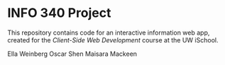 # INFO 340 Project

This repository contains code for an interactive information web app, created for the _Client-Side Web Development_ course at the UW iSchool.

Ella Weinberg
Oscar Shen
Maisara Mackeen